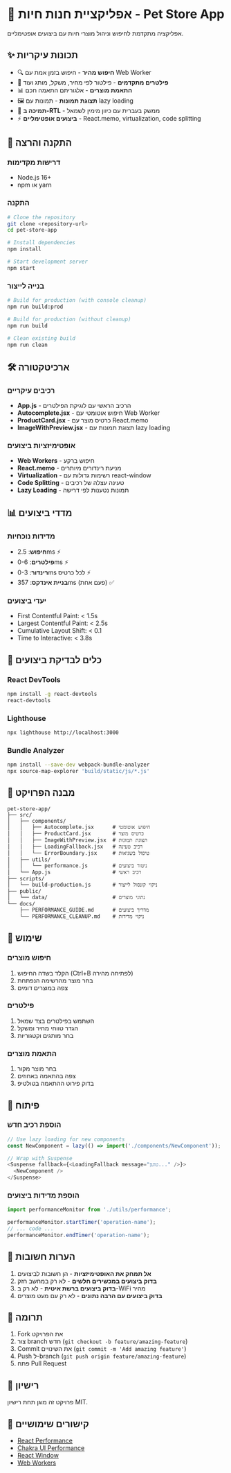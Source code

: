# 🐾 אפליקציית חנות חיות - Pet Store App

אפליקציה מתקדמת לחיפוש וניהול מוצרי חיות עם ביצועים אופטימליים.

## ✨ תכונות עיקריות

- 🔍 **חיפוש מהיר** - חיפוש בזמן אמת עם Web Worker
- 🎯 **פילטרים מתקדמים** - פילטור לפי מחיר, משקל, מותג ועוד
- 📊 **התאמת מוצרים** - אלגוריתם התאמה חכם
- 🖼️ **תצוגת תמונות** - תמונות עם lazy loading
- 📱 **תמיכה ב-RTL** - ממשק בעברית עם כיוון מימין לשמאל
- ⚡ **ביצועים אופטימליים** - React.memo, virtualization, code splitting

## 🚀 התקנה והרצה

### דרישות מקדימות
- Node.js 16+ 
- npm או yarn

### התקנה
```bash
# Clone the repository
git clone <repository-url>
cd pet-store-app

# Install dependencies
npm install

# Start development server
npm start
```

### בנייה לייצור
```bash
# Build for production (with console cleanup)
npm run build:prod

# Build for production (without cleanup)
npm run build

# Clean existing build
npm run clean
```

## 🛠️ ארכיטקטורה

### רכיבים עיקריים
- **App.js** - הרכיב הראשי עם לוגיקת הפילטרים
- **Autocomplete.jsx** - חיפוש אוטומטי עם Web Worker
- **ProductCard.jsx** - כרטיס מוצר עם React.memo
- **ImageWithPreview.jsx** - תצוגת תמונות עם lazy loading

### אופטימיזציות ביצועים
- **Web Workers** - חיפוש ברקע
- **React.memo** - מניעת רינדורים מיותרים
- **Virtualization** - רשימות גדולות עם react-window
- **Code Splitting** - טעינה עצלה של רכיבים
- **Lazy Loading** - תמונות נטענות לפי דרישה

## 📊 מדדי ביצועים

### מדידות נוכחיות
- **חיפוש**: 2.5ms ⚡
- **פילטרים**: 0-6ms ⚡
- **רינדור**: 0-3ms לכל כרטיס ⚡
- **בניית אינדקס**: 357ms (פעם אחת) ✅

### יעדי ביצועים
- First Contentful Paint: < 1.5s
- Largest Contentful Paint: < 2.5s
- Cumulative Layout Shift: < 0.1
- Time to Interactive: < 3.8s

## 🔧 כלים לבדיקת ביצועים

### React DevTools
```bash
npm install -g react-devtools
react-devtools
```

### Lighthouse
```bash
npx lighthouse http://localhost:3000
```

### Bundle Analyzer
```bash
npm install --save-dev webpack-bundle-analyzer
npx source-map-explorer 'build/static/js/*.js'
```

## 📁 מבנה הפרויקט

```
pet-store-app/
├── src/
│   ├── components/
│   │   ├── Autocomplete.jsx      # חיפוש אוטומטי
│   │   ├── ProductCard.jsx       # כרטיס מוצר
│   │   ├── ImageWithPreview.jsx  # תצוגת תמונות
│   │   ├── LoadingFallback.jsx   # רכיב טעינה
│   │   └── ErrorBoundary.jsx     # טיפול בשגיאות
│   ├── utils/
│   │   └── performance.js        # ניטור ביצועים
│   └── App.js                    # רכיב ראשי
├── scripts/
│   └── build-production.js       # ניקוי קונסול לייצור
├── public/
│   └── data/                     # נתוני מוצרים
└── docs/
    ├── PERFORMANCE_GUIDE.md      # מדריך ביצועים
    └── PERFORMANCE_CLEANUP.md    # ניקוי מדידות
```

## 🎯 שימוש

### חיפוש מוצרים
1. הקלד בשדה החיפוש (Ctrl+B לפתיחה מהירה)
2. בחר מוצר מהרשימה הנפתחת
3. צפה במוצרים דומים

### פילטרים
1. השתמש בפילטרים בצד שמאל
2. הגדר טווחי מחיר ומשקל
3. בחר מותגים וקטגוריות

### התאמת מוצרים
1. בחר מוצר מקור
2. צפה בהתאמה באחוזים
3. בדוק פירוט ההתאמה בטולטיפ

## 🔧 פיתוח

### הוספת רכיב חדש
```javascript
// Use lazy loading for new components
const NewComponent = lazy(() => import('./components/NewComponent'));

// Wrap with Suspense
<Suspense fallback={<LoadingFallback message="טוען..." />}>
  <NewComponent />
</Suspense>
```

### הוספת מדידות ביצועים
```javascript
import performanceMonitor from './utils/performance';

performanceMonitor.startTimer('operation-name');
// ... code ...
performanceMonitor.endTimer('operation-name');
```

## 📝 הערות חשובות

1. **אל תמחק את האופטימיזציות** - הן חשובות לביצועים
2. **בדוק ביצועים במכשירים חלשים** - לא רק במחשב חזק
3. **בדוק ביצועים ברשת איטית** - לא רק ב-WiFi מהיר
4. **בדוק ביצועים עם הרבה נתונים** - לא רק עם מעט מוצרים

## 🤝 תרומה

1. Fork את הפרויקט
2. צור branch חדש (`git checkout -b feature/amazing-feature`)
3. Commit את השינויים (`git commit -m 'Add amazing feature'`)
4. Push ל-branch (`git push origin feature/amazing-feature`)
5. פתח Pull Request

## 📄 רישיון

פרויקט זה מוגן תחת רישיון MIT.

## 🔗 קישורים שימושיים

- [React Performance](https://react.dev/learn/render-and-commit)
- [Chakra UI Performance](https://chakra-ui.com/getting-started/performance)
- [React Window](https://react-window.vercel.app/)
- [Web Workers](https://developer.mozilla.org/en-US/docs/Web/API/Web_Workers_API) 